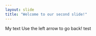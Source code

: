 ```yaml
---
layout: slide
title: "Welcome to our second slide!"
---
```

My text
Use the left arrow to go back!
test